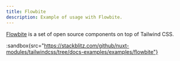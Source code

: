 ```yaml
---
title: Flowbite
description: Example of usage with Flowbite.
---
```


[Flowbite](https://flowbite.com) is a set of open source components on top of Tailwind CSS.

:sandbox{src="https://stackblitz.com/github/nuxt-modules/tailwindcss/tree/docs-examples/examples/flowbite"}

